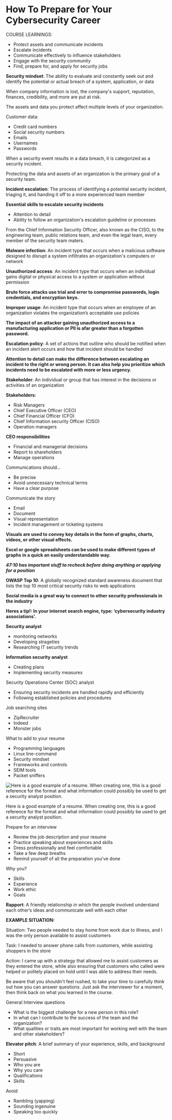 # How To Prepare for Your Cybersecurity Career

COURSE LEARNINGS:

- Protect assets and communicate incidents
- Escalate incidents
- Communicate effectively to influence stakeholders
- Engage with the security community
- Find, prepare for, and apply for security jobs

**Security mindset**: The ability to evaluate and constantly seek out and identify the potential or actual breach of a system, application, or data

When company information is lost, the company's support, reputation, finances, credibility, and more are put at risk.

The assets and data you protect affect multiple levels of your organization. 

Customer data:

- Credit card numbers
- Social security numbers
- Emails
- Usernames
- Passwords

When a security event results in a data breach, it is categorized as a security incident.

Protecting the data and assets of an organization is the primary goal of a security team.

**Incident escalation**: The process of identifying a potential security incident, triaging it, and handing it off to a more experienced team member

**Essential skills to escalate security incidents**

- Attention to detail
- Ability to follow an organization's escalation guideline or processes

From the Chief Information Security Officer, also known as the CISO, to the engineering team, public relations team, and even the legal team, every member of the security team maters. 

**Malware infection**: An incident type that occurs when a malicious software designed to disrupt a system infiltrates an organization's computers or network

**Unauthorized access**: An incident type that occurs when an individual gains digital or physical access to a system or application without permission

**Brute force attacks use trial and error to compromise passwords, login credentials, and encryption keys.**

**Improper usage**: An incident type that occurs when an employee of an organization violates the organization’s acceptable use policies

**The impact of an attacker gaining unauthorized access to a manufacturing application or PII is afar greater than a forgotten password.**

**Escalation policy**: A set of actions that outline who should be notified when an incident alert occurs and how that incident should be handled

**Attention to detail can make the difference between escalating an incident to the right or wrong person. It can also help you prioritize which incidents need to be escalated with more or less urgency.**

**Stakeholder**: An individual or group that has interest in the decisions or activities of an organization

**Stakeholders**:

- Risk Managers
- Chief Executive Officer (CEO)
- Chief Financial Officer (CFO)
- Chief Information security Officer (CISO)
- Operation managers

**CEO responsibilities**

- Financial and managerial decisions
- Report to shareholders
- Manage operations

Communications should…

- Be precise
- Avoid unnecessary technical terms
- Have a clear purpose

Communicate the story

- Email
- Document
- Visual representation
- Incident management or ticketing systems

**Visuals are used to convey key details in the form of graphs, charts, videos, or other visual effects.**

**Excel or google spreadsheets can be used to make different types of graphs in a quick an easily understandable way.**

*****47:10 has important stuff to recheck before doing anything or applying for a position*****

**OWASP Top 10**: A globally recognized standard awareness document that lists the top 10 most critical security risks to web applications

**Social media is a great way to connect to other security professionals in the industry**

**Heres a tip!: In your internet search engine, type: ‘cybersecurity industry associations’.**

**Security analyst**

- monitoring networks
- Developing strageties
- Researching IT security trends

**Information security analyst**

- Creating plans
- Implementing security measures

Security Operations Center (SOC) analyst

- Ensuring security incidents are handled rapidly and efficiently
- Following established policies and procedures

Job searching sites

- ZipRecruiter
- Indeed
- Monster jobs

What to add to your resume

- Programming languages
- Linux line-command
- Security mindset
- Frameworks and controls
- SEIM tools
- Packet sniffers

![Here is a good example of a resume. When creating one, this is a good reference for the format and what information could possibly be used to get a security analyst position.](Untitled.png)

Here is a good example of a resume. When creating one, this is a good reference for the format and what information could possibly be used to get a security analyst position.

Prepare for an interview

- Review the job description and your resume
- Practice speaking about experiences and skills
- Dress professionally and feel comfortable
- Take a few deep breaths
- Remind yourself of all the preparation you've done

Why you?

- Skills
- Experience
- Work ethic
- Goals

**Rapport**: A friendly relationship in which the people involved understand each other’s ideas and communicate well with each other

**EXAMPLE SITUATION:**

Situation: Two people needed to stay home from work due to illness, and I was the only person available to assist customers

Task: I needed to answer phone calls from customers, while assisting shoppers in the store

Action: I came up with a strategy that allowed me to assist customers as they entered the store, while also ensuring that customers who called were helped or politely placed on hold until I was able to address their needs.

Be aware that you shouldn't feel rushed, to take your time to carefully think out how you can answer questions. Just ask the interviewer for a moment, then think back on what you learned in the course. 

General Interview questions

- What is the biggest challenge for a new person in this role?
- In what can I contribute to the success of the team and the organization?
- What qualities or traits are most important for working well with the team and other stakeholders?

**Elevator pitch**: A brief summary of your experience, skills, and background

- Short
- Persuasive
- Who you are
- Why you care
- Qualifications
- Skills

Avoid

- Rambling (yapping)
- Sounding ingenuine
- Speaking too quickly
